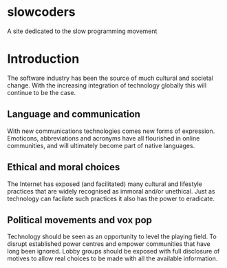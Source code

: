 # slowcoders

A site dedicated to the slow programming movement

# Introduction

The software industry has been the source of much cultural and societal change. With the increasing integration of technology globally this will continue to be the case.

## Language and communication

With new communications technologies comes new forms of expression. Emoticons, abbreviations and acronyms have all flourished in online communities, and will ultimately become part of native languages.

## Ethical and moral choices

The Internet has exposed (and facilitated) many cultural and lifestyle practices that are widely recognised as immoral and/or unethical. Just as technology can facilate such practices it also has the power to eradicate.

## Political movements and vox pop

Technology should be seen as an opportunity to level the playing field. To disrupt established power centres and empower communities that have long been ignored. Lobby groups should be exposed with full disclosure of motives to allow real choices to be made with all the available information.
